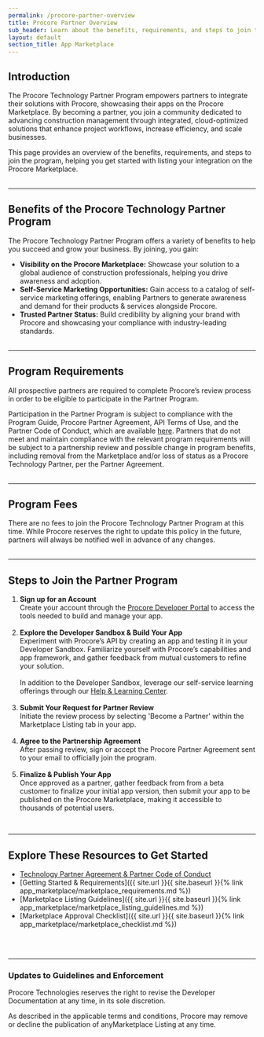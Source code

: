 ```yaml
---
permalink: /procore-partner-overview
title: Procore Partner Overview
sub_header: Learn about the benefits, requirements, and steps to join the Procore Technology Partner Program.
layout: default
section_title: App Marketplace
---
```


## Introduction
The Procore Technology Partner Program empowers partners to integrate their solutions with Procore, showcasing their apps on the Procore Marketplace. By becoming a partner, you join a community dedicated to advancing construction management through integrated, cloud-optimized solutions that enhance project workflows, increase efficiency, and scale businesses.

This page provides an overview of the benefits, requirements, and steps to join the program, helping you get started with listing your integration on the Procore Marketplace.
<br><br>

***
## Benefits of the Procore Technology Partner Program
The Procore Technology Partner Program offers a variety of benefits to help you succeed and grow your business. By joining, you gain:

- **Visibility on the Procore Marketplace:** Showcase your solution to a global audience of construction professionals, helping you drive awareness and adoption.
- **Self-Service Marketing Opportunities:** Gain access to a catalog of self-service marketing offerings, enabling Partners to generate awareness and demand for their products & services alongside Procore.
- **Trusted Partner Status:** Build credibility by aligning your brand with Procore and showcasing your compliance with industry-leading standards.
<br><br>

***
## Program Requirements
All prospective partners are required to complete Procore’s review process in order to be eligible to participate in the Partner Program.

Participation in the Partner Program is subject to compliance with the Program Guide, Procore Partner Agreement, API Terms of Use, and the Partner Code of Conduct, which are available <a href="https://www.procore.com/partners/documents" target="_blank">here</a>. Partners that do not meet and maintain compliance with the relevant program requirements will be subject to a partnership review and possible change in program benefits, including removal from the Marketplace and/or loss of status as a Procore Technology Partner, per the Partner Agreement.
<br><br>

***
## Program Fees <!--- This will turn into 'Partner Tiers' in the future --->
There are no fees to join the Procore Technology Partner Program at this time. While Procore reserves the right to update this policy in the future, partners will always be notified well in advance of any changes.
<br><br>

***
## Steps to Join the Partner Program

<ol>
    <li><b>Sign up for an Account</b></li>
    Create your account through the <a href="https://developers.procore.com/signup" target="_blank">Procore Developer Portal</a> to access the tools needed to build and manage your app.
    <br><br>
    <li><b>Explore the Developer Sandbox & Build Your App</b></li>
    Experiment with Procore’s API by creating an app and testing it in your Developer Sandbox. Familiarize yourself with Procore’s capabilities and app framework, and gather feedback from mutual customers to refine your solution.
    <br><br>
    In addition to the Developer Sandbox, leverage our self-service learning offerings through our <a href="{{ site.url }}{{ site.baseurl }}{% link overview/help_and_learning_center.md %}">Help & Learning Center</a>.
    <br><br>
    <li><b>Submit Your Request for Partner Review</b></li>
    Initiate the review process by selecting 'Become a Partner' within the Marketplace Listing tab in your app.
    <br><br>
    <li><b>Agree to the Partnership Agreement</b></li>
    After passing review, sign or accept the Procore Partner Agreement sent to your email to officially join the program.
    <br><br>
    <li><b>Finalize & Publish Your App</b></li>
    Once approved as a partner, gather feedback from from a beta customer to finalize your initial app version, then submit your app to be published on the Procore Marketplace, making it accessible to thousands of potential users.
</ol>
<br>

***
## Explore These Resources to Get Started
- <a href="https://www.procore.com/partners/documents" target="_blank">Technology Partner Agreement & Partner Code of Conduct<a>
- [Getting Started & Requirements]({{ site.url }}{{ site.baseurl }}{% link app_marketplace/marketplace_requirements.md %})
- [Marketplace Listing Guidelines]({{ site.url }}{{ site.baseurl }}{% link app_marketplace/marketplace_listing_guidelines.md %})
- [Marketplace Approval Checklist]({{ site.url }}{{ site.baseurl }}{% link app_marketplace/marketplace_checklist.md %})
<!-- - [Market Your App]({{ site.url }}{{ site.baseurl }}{% link app_marketplace/market_your_app.md %}) -->
<br><br>

***
### Updates to Guidelines and Enforcement

Procore Technologies reserves the right to revise the Developer Documentation at any time,  in its sole discretion.

As described in the applicable terms and conditions, Procore may remove or decline the publication of anyMarketplace Listing at any time.

<!-- All prospective partners are required to complete Procore’s vetting process before contracting. Participation in the Partner Program is contingent on adherence to the Program Guide, the applicable Procore Partner Agreement, and the Partner Code of Conduct, which are available <a href="https://www.procore.com/partners/documents" target="_blank">here</a>. -->

<!-- Partners who fail to meet or maintain compliance with the relevant <a href="https://www.procore.com/partners/documents" target="_blank">Program Requirements</a> and [Marketplace Requirements]({{ site.url }}{{ site.baseurl }}{% link app_marketplace/marketplace_requirements.md %}) may be subject to a partnership review and potential changes to program benefits, including the loss of Procore Partner status, as outlined in the Partner Agreement. Partner performance is reviewed at the start of each program year -->